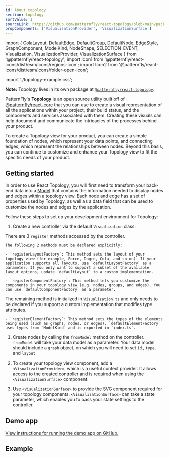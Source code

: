 ```yaml
---
id: About topology
section: topology
sortValue: 1
sourceLink: https://github.com/patternfly/react-topology/blob/main/packages/module/patternfly-docs/content/examples/TopologyGettingStartedDemo.tsx
propComponents: ['VisualizationProvider', 'VisualizationSurface']
---
```


import {
  ColaLayout,
  DefaultEdge,
  DefaultGroup,
  DefaultNode,
  EdgeStyle,
  GraphComponent,
  ModelKind,
  NodeShape,
  SELECTION_EVENT,
  Visualization,
  VisualizationProvider,
  VisualizationSurface
} from '@patternfly/react-topology';
import Icon1 from '@patternfly/react-icons/dist/esm/icons/regions-icon';
import Icon2 from '@patternfly/react-icons/dist/esm/icons/folder-open-icon';

import './topology-example.css';

**Note:** Topology lives in its own package at [`@patternfly/react-topology`](https://www.npmjs.com/package/@patternfly/react-topology).

PatternFly's **Topology** is an open source utility built off of [@patternfly/react-core](https://www.npmjs.com/package/@patternfly/react-core) that you can use to create a visual representation of all the applications within your project, their build status, and the components and services associated with them. Creating these visuals can help document and communicate the intricacies of the processes behind your product.

To create a Topology view for your product, you can create a simple foundation of nodes, which represent your data points, and connecting edges, which represent the relationships between nodes. Beyond this basis, you can continue to customize and enhance your Topology view to fit the specific needs of your product.

## Getting started

In order to use React Topology, you will first need to transform your back-end data into a [Model](https://github.com/patternfly/react-topology/blob/main/packages/module/src/types.ts#L16-L20) that contains the information needed to display nodes and edges within a topology view. Each node and edge has a set of properties used by Topology, as well as a data field that can be used to customize the nodes and edges by the application.

Follow these steps to set up your development environment for Topology:

1. Create a new controller via the default `Visualization` class.

  There are 3 `register` methods accessed by the controller. 
  
    The following 2 methods must be declared explicitly:

    - `registerLayoutFactory`: This method sets the layout of your topology view (for example, Force, Dagre, Cola, and so on). If your application supports all layouts, use `defaultLayoutFactory` as a parameter. If you only want to support a subset of the available layout options, update `defaultLayout` to a custom implementation.

    - `registerComponentFactory`: This method lets you customize the components in your topology view (e.g. nodes, groups, and edges). You can use `defaultComponentFactory` as a parameter.

  The remaining method is initialized in `Visualization.ts` and only needs to be declared if you support a custom implementation that modifies type attributes.

    - `registerElementFactory`: This method sets the types of the elements being used (such as graphs, nodes, or edges). `defaultElementFactory` uses types from `ModelKind` and is exported in `index.ts`.

1. Create nodes by calling the `fromModel` method on the controller. `fromModel` will take your data model as a parameter. Your data model should include a `graph` object, on which you will need to set `id` , `type`, and `layout`.

1. To create your topology view component, add a `<VisualizationProvider>`, which is a useful context provider. It allows access to the created controller and is required when using the `<VisualizationSurface>` component.

1. Use `<VisualizationSurface>` to provide the SVG component required for your topology components. `<VisualizationSurface>` can take a state parameter, which enables you to pass your state settings to the controller.

## Demo app

[View instructions for running the demo app on GitHub.](https://github.com/patternfly/react-topology?tab=readme-ov-file#demo-app)

## Example

```ts file='./TopologyGettingStartedDemo.tsx'
```
